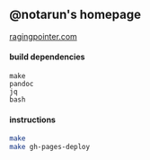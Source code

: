 ## @notarun's homepage
[ragingpointer.com](https://ragingpointer.com/)

#### build dependencies

```
make
pandoc
jq
bash
```

#### instructions

```sh
make
make gh-pages-deploy
```
